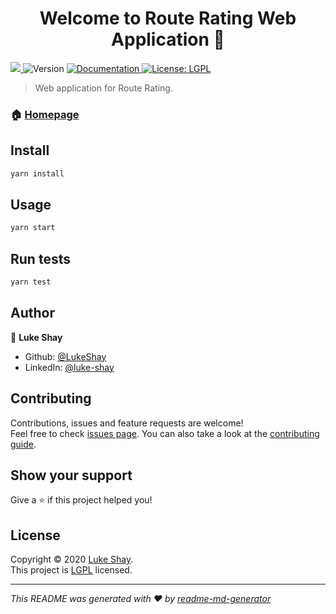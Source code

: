 <h1 align="center">Welcome to Route Rating Web Application 👋</h1>
<p>
  <a href='https://jenkins.ops.lukeshay.com/job/Deploy/job/web-app-deploy/'>
    <img src='https://jenkins.ops.lukeshay.com/buildStatus/icon?job=Deploy%2Fweb-app-deploy'>
  </a>
  <img alt="Version" src="https://img.shields.io/badge/version-1.1.1-blue.svg?cacheSeconds=2592000" />
  <a href="https://github.com/LukeShay/route-rating.wiki.git" target="_blank">
    <img alt="Documentation" src="https://img.shields.io/badge/documentation-yes-brightgreen.svg" />
  </a>
  <a href="https://github.com/LukeShay/route-rating-web-app/blob/master/LICENSE" target="_blank">
    <img alt="License: LGPL" src="https://img.shields.io/badge/License-LGPL-yellow.svg" />
  </a>
</p>

> Web application for Route Rating.

### 🏠 [Homepage](http://lukeshay.com)

## Install

```sh
yarn install
```

## Usage

```sh
yarn start
```

## Run tests

```sh
yarn test
```

## Author

👤 **Luke Shay**

- Github: [@LukeShay](https://github.com/LukeShay)
- LinkedIn: [@luke-shay](https://linkedin.com/in/luke-shay)

## Contributing

Contributions, issues and feature requests are welcome!<br />Feel free to check [issues page](https://github.com/LukeShay/route-rating-web-app/issues). You can also take a look at the [contributing guide](https://github.com/LukeShay/route-rating/wiki/Contribution).

## Show your support

Give a ⭐️ if this project helped you!

## License

Copyright © 2020 [Luke Shay](https://github.com/LukeShay).<br />
This project is [LGPL](https://github.com/LukeShay/route-rating-web-app/blob/master/LICENSE) licensed.

---

_This README was generated with ❤️ by [readme-md-generator](https://github.com/kefranabg/readme-md-generator)_
